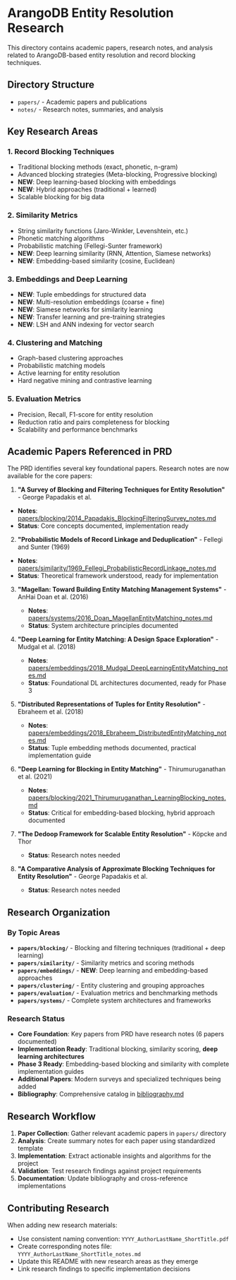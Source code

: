 # ArangoDB Entity Resolution Research

This directory contains academic papers, research notes, and analysis related to ArangoDB-based entity resolution and record blocking techniques.

## Directory Structure

- `papers/` - Academic papers and publications
- `notes/` - Research notes, summaries, and analysis

## Key Research Areas

### 1. Record Blocking Techniques
- Traditional blocking methods (exact, phonetic, n-gram)
- Advanced blocking strategies (Meta-blocking, Progressive blocking)
- **NEW**: Deep learning-based blocking with embeddings
- **NEW**: Hybrid approaches (traditional + learned)
- Scalable blocking for big data

### 2. Similarity Metrics
- String similarity functions (Jaro-Winkler, Levenshtein, etc.)
- Phonetic matching algorithms
- Probabilistic matching (Fellegi-Sunter framework)
- **NEW**: Deep learning similarity (RNN, Attention, Siamese networks)
- **NEW**: Embedding-based similarity (cosine, Euclidean)

### 3. Embeddings and Deep Learning
- **NEW**: Tuple embeddings for structured data
- **NEW**: Multi-resolution embeddings (coarse + fine)
- **NEW**: Siamese networks for similarity learning
- **NEW**: Transfer learning and pre-training strategies
- **NEW**: LSH and ANN indexing for vector search

### 4. Clustering and Matching
- Graph-based clustering approaches
- Probabilistic matching models
- Active learning for entity resolution
- Hard negative mining and contrastive learning

### 5. Evaluation Metrics
- Precision, Recall, F1-score for entity resolution
- Reduction ratio and pairs completeness for blocking
- Scalability and performance benchmarks

## Academic Papers Referenced in PRD

The PRD identifies several key foundational papers. Research notes are now available for the core papers:

1. **"A Survey of Blocking and Filtering Techniques for Entity Resolution"** - George Papadakis et al.
 - **Notes**: [papers/blocking/2014_Papadakis_BlockingFilteringSurvey_notes.md](papers/blocking/2014_Papadakis_BlockingFilteringSurvey_notes.md)
 - **Status**: Core concepts documented, implementation ready

2. **"Probabilistic Models of Record Linkage and Deduplication"** - Fellegi and Sunter (1969)
 - **Notes**: [papers/similarity/1969_Fellegi_ProbabilisticRecordLinkage_notes.md](papers/similarity/1969_Fellegi_ProbabilisticRecordLinkage_notes.md)
 - **Status**: Theoretical framework understood, ready for implementation

3. **"Magellan: Toward Building Entity Matching Management Systems"** - AnHai Doan et al. (2016)
   - **Notes**: [papers/systems/2016_Doan_MagellanEntityMatching_notes.md](papers/systems/2016_Doan_MagellanEntityMatching_notes.md)
   - **Status**: System architecture principles documented

4. **"Deep Learning for Entity Matching: A Design Space Exploration"** - Mudgal et al. (2018)
   - **Notes**: [papers/embeddings/2018_Mudgal_DeepLearningEntityMatching_notes.md](papers/embeddings/2018_Mudgal_DeepLearningEntityMatching_notes.md)
   - **Status**: Foundational DL architectures documented, ready for Phase 3

5. **"Distributed Representations of Tuples for Entity Resolution"** - Ebraheem et al. (2018)
   - **Notes**: [papers/embeddings/2018_Ebraheem_DistributedEntityMatching_notes.md](papers/embeddings/2018_Ebraheem_DistributedEntityMatching_notes.md)
   - **Status**: Tuple embedding methods documented, practical implementation guide

6. **"Deep Learning for Blocking in Entity Matching"** - Thirumuruganathan et al. (2021)
   - **Notes**: [papers/blocking/2021_Thirumuruganathan_LearningBlocking_notes.md](papers/blocking/2021_Thirumuruganathan_LearningBlocking_notes.md)
   - **Status**: Critical for embedding-based blocking, hybrid approach documented

7. **"The Dedoop Framework for Scalable Entity Resolution"** - Köpcke and Thor
   - **Status**: Research notes needed

8. **"A Comparative Analysis of Approximate Blocking Techniques for Entity Resolution"** - George Papadakis et al.
   - **Status**: Research notes needed

## Research Organization

### By Topic Areas
- **`papers/blocking/`** - Blocking and filtering techniques (traditional + deep learning)
- **`papers/similarity/`** - Similarity metrics and scoring methods 
- **`papers/embeddings/`** - **NEW**: Deep learning and embedding-based approaches
- **`papers/clustering/`** - Entity clustering and grouping approaches
- **`papers/evaluation/`** - Evaluation metrics and benchmarking methods
- **`papers/systems/`** - Complete system architectures and frameworks 

### Research Status
- **Core Foundation**: Key papers from PRD have research notes (6 papers documented)
- **Implementation Ready**: Traditional blocking, similarity scoring, **deep learning architectures**
- **Phase 3 Ready**: Embedding-based blocking and similarity with complete implementation guides
- **Additional Papers**: Modern surveys and specialized techniques being added
- **Bibliography**: Comprehensive catalog in [bibliography.md](bibliography.md)

## Research Workflow

1. **Paper Collection**: Gather relevant academic papers in `papers/` directory
2. **Analysis**: Create summary notes for each paper using standardized template
3. **Implementation**: Extract actionable insights and algorithms for the project
4. **Validation**: Test research findings against project requirements
5. **Documentation**: Update bibliography and cross-reference implementations

## Contributing Research

When adding new research materials:
- Use consistent naming convention: `YYYY_AuthorLastName_ShortTitle.pdf`
- Create corresponding notes file: `YYYY_AuthorLastName_ShortTitle_notes.md`
- Update this README with new research areas as they emerge
- Link research findings to specific implementation decisions
